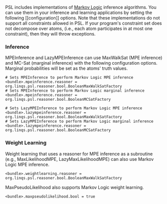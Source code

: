 PSL includes implementations of [Markov Logic](http://www.cs.washington.edu/homes/pedrod/papers/mlj05.pdf) inference algorithms. You can use them in your inference and learning applications by setting the following [[configuration]] options. Note that these implementations do not support all constraints allowed in PSL. If your program's constraint set does not decompose over atoms, (i.e., each atom participates in at most one constraint), then they will throw exceptions.

### Inference

MPEInference and LazyMPEInference can use MaxWalkSat (MPE inference) and MC-Sat (marginal inference) with the following configuration options. Marginal probabilities will be set as the atoms' truth values.

```
# Sets MPEInference to perform Markov Logic MPE inference
<bundle>.mpeinference.reasoner = org.linqs.psl.reasoner.bool.BooleanMaxWalkSatFactory
# Sets MPEInference to perform Markov Logic marginal inference
<bundle>.mpeinference.reasoner = org.linqs.psl.reasoner.bool.BooleanMCSatFactory

# Sets LazyMPEInference to perform Markov Logic MPE inference
<bundle>.lazympeinference.reasoner = org.linqs.psl.reasoner.bool.BooleanMaxWalkSatFactory
# Sets LazyMPEInference to perform Markov Logic marginal inference
<bundle>.lazympeinference.reasoner = org.linqs.psl.reasoner.bool.BooleanMCSatFactory
```

### Weight Learning

Weight learning that uses a reasoner for MPE inference as a subroutine (e.g., MaxLikelihoodMPE, LazyMaxLikelihoodMPE) can also use Markov Logic MPE inference.

```
<bundle>.weightlearning.reasoner = org.linqs.psl.reasoner.bool.BooleanMaxWalkSatFactory
```

MaxPseudoLikelihood also supports Markov Logic weight learning.

```
<bundle>.maxpseudolikelihood.bool = true
```